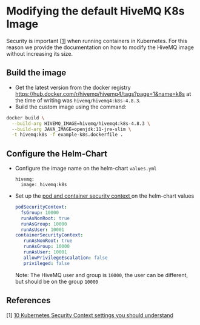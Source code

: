 # Modifying the default HiveMQ K8s Image
Security is important [[1](https://snyk.io/blog/10-kubernetes-security-context-settings-you-should-understand)] when running containers in Kubernetes. 
For this reason we provide the documentation on how to modify the HiveMQ image without increasing its size.

## Build the image

- Get the latest version from the docker registry https://hub.docker.com/r/hivemq/hivemq4/tags?page=1&name=k8s
 at the time of writing was `hivemq/hivemq4:k8s-4.8.3`.
- Build the custom image using the command:
```bash
docker build \
  --build-arg HIVEMQ_IMAGE=hivemq/hivemq4:k8s-4.8.3 \
  --build-arg JAVA_IMAGE=openjdk:11-jre-slim \
  -t hivemq:k8s -f example-k8s.dockerfile .
```
## Configure the Helm-Chart
- Configure the image name on the helm-chart `values.yml`
  ```
  hivemq:
    image: hivemq:k8s
  ```
- Set up the [pod and container security context ](https://kubernetes.io/docs/tasks/configure-pod-container/security-context/) on the helm-chart values
  ```yaml
  podSecurityContext:
    fsGroup: 10000
    runAsNonRoot: true
    runAsGroup: 10000
    runAsUser: 10001
  containerSecurityContext:
     runAsNonRoot: true
     runAsGroup: 10000
     runAsUser: 10001
     allowPrivilegeEscalation: false
     privileged: false
  ```
  Note: The HiveMQ user and group is `10000`, the user can be different, but should be on the group `10000`

## References
[1] [10 Kubernetes Security Context settings you should understand](https://snyk.io/blog/10-kubernetes-security-context-settings-you-should-understand)
